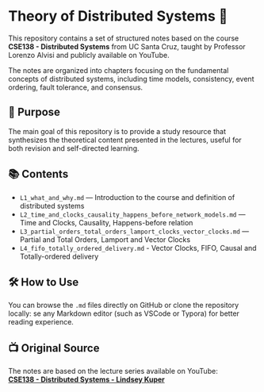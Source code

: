 # Theory of Distributed Systems 📘

This repository contains a set of structured notes based on the course **CSE138 - Distributed Systems** from UC Santa Cruz, taught by Professor Lorenzo Alvisi and publicly available on YouTube.

The notes are organized into chapters focusing on the fundamental concepts of distributed systems, including time models, consistency, event ordering, fault tolerance, and consensus.


## 🎯 Purpose

The main goal of this repository is to provide a study resource that synthesizes the theoretical content presented in the lectures, useful for both revision and self-directed learning.


## 📚 Contents
- `L1_what_and_why.md` — Introduction to the course and definition of distributed systems
- `L2_time_and_clocks_causality_happens_before_network_models.md` — Time and Clocks, Causality, Happens-before relation
- `L3_partial_orders_total_orders_lamport_clocks_vector_clocks.md` —  Partial and Total Orders, Lamport and Vector Clocks
- `L4_fifo_totally_ordered_delivery.md` - Vector Clocks, FIFO, Causal and Totally-ordered delivery

## 🛠️ How to Use

You can browse the `.md` files directly on GitHub or clone the repository locally:
se any Markdown editor (such as VSCode or Typora) for better reading experience.

## 📺 Original Source

The notes are based on the lecture series available on YouTube:  
**[CSE138 - Distributed Systems - Lindsey Kuper](https://www.youtube.com/watch?v=rZPRjLMWOao&list=PLNPUF5QyWU8PydLG2cIJrCvnn5I_exhYx&index=1)**


